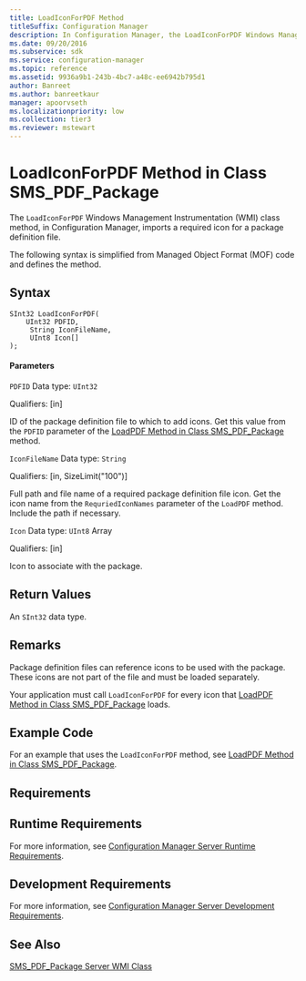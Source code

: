 ```yaml
---
title: LoadIconForPDF Method
titleSuffix: Configuration Manager
description: In Configuration Manager, the LoadIconForPDF Windows Management Instrumentation class method imports a required icon for a package definition file.
ms.date: 09/20/2016
ms.subservice: sdk
ms.service: configuration-manager
ms.topic: reference
ms.assetid: 9936a9b1-243b-4bc7-a48c-ee6942b795d1
author: Banreet
ms.author: banreetkaur
manager: apoorvseth
ms.localizationpriority: low
ms.collection: tier3
ms.reviewer: mstewart
---
```

# LoadIconForPDF Method in Class SMS_PDF_Package
The `LoadIconForPDF` Windows Management Instrumentation (WMI) class method, in Configuration Manager, imports a required icon for a package definition file.

 The following syntax is simplified from Managed Object Format (MOF) code and defines the method.

## Syntax

```
SInt32 LoadIconForPDF(
    UInt32 PDFID,
     String IconFileName,
     UInt8 Icon[]
);
```

#### Parameters
 `PDFID`
 Data type: `UInt32`

 Qualifiers: [in]

 ID of the package definition file to which to add icons. Get this value from the `PDFID` parameter of the [LoadPDF Method in Class SMS_PDF_Package](../../../../../develop/reference/core/servers/configure/loadpdf-method-in-class-sms_pdf_package.md) method.

 `IconFileName`
 Data type: `String`

 Qualifiers: [in, SizeLimit("100")]

 Full path and file name of a required package definition file icon. Get the icon name from the `RequriedIconNames` parameter of the `LoadPDF` method. Include the path if necessary.

 `Icon`
 Data type: `UInt8` Array

 Qualifiers: [in]

 Icon to associate with the package.

## Return Values
 An `SInt32` data type.

## Remarks
 Package definition files can reference icons to be used with the package. These icons are not part of the file and must be loaded separately.

 Your application must call `LoadIconForPDF` for every icon that [LoadPDF Method in Class SMS_PDF_Package](../../../../../develop/reference/core/servers/configure/loadpdf-method-in-class-sms_pdf_package.md) loads.

## Example Code
 For an example that uses the `LoadIconForPDF` method, see [LoadPDF Method in Class SMS_PDF_Package](../../../../../develop/reference/core/servers/configure/loadpdf-method-in-class-sms_pdf_package.md).

## Requirements

## Runtime Requirements
 For more information, see [Configuration Manager Server Runtime Requirements](../../../../../develop/core/reqs/server-runtime-requirements.md).

## Development Requirements
 For more information, see [Configuration Manager Server Development Requirements](../../../../../develop/core/reqs/server-development-requirements.md).

## See Also
 [SMS_PDF_Package Server WMI Class](../../../../../develop/reference/core/servers/configure/sms_pdf_package-server-wmi-class.md)

